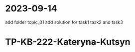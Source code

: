 # 2023-09-14
add folder topic_01
add solution for task1 task2 and task3

# TP-KB-222-Kateryna-Kutsyn